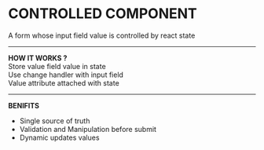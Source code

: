 # CONTROLLED COMPONENT
A form whose input field value is controlled by react state

----
**HOW IT WORKS ?**  
Store value field value in state  
Use change handler with input field  
Value attribute attached with state

---
**BENIFITS**  
- Single source of truth
- Validation and Manipulation before submit
- Dynamic updates values